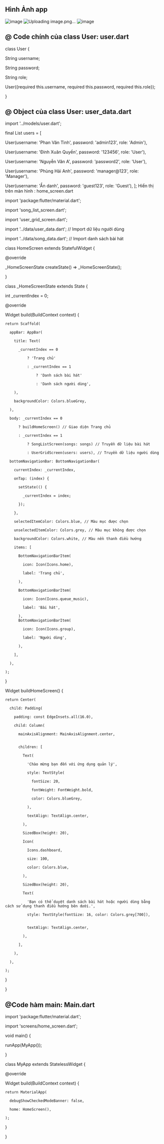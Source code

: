 ## Hình Ảnh app
![image](https://github.com/user-attachments/assets/25f762a4-580f-49fd-9d4d-5bc3c97cd9fb)
![Uploading image.png…]()
![image](https://github.com/user-attachments/assets/1dad8b72-64b3-4e3a-aa6e-a19cfb4cb802)



## @ Code chính của class User: user.dart
class User {

  String username;
  
  String password;
  
  String role;
  

  User({required this.username, required this.password, required this.role});
  
}
## @ Object của class User: user_data.dart
import '../models/user.dart';


final List<User> users = [

  User(username: 'Phan Văn Tình', password: 'admin123', role: 'Admin'),
  
  User(username: 'Đinh Xuân Quyền', password: '123456', role: 'User'),
  
  User(username: 'Nguyễn Văn A', password: 'password2', role: 'User'),
  
  User(username: 'Phùng Hải Anh', password: 'manager@123', role: 'Manager'),
  
  User(username: 'Ẩn danh', password: 'guest123', role: 'Guest'),
];
Hiển thị trên màn hình : home_screen.dart

import 'package:flutter/material.dart';

import 'song_list_screen.dart';

import 'user_grid_screen.dart';

import '../data/user_data.dart'; // Import dữ liệu người dùng

import '../data/song_data.dart'; // Import danh sách bài hát


class HomeScreen extends StatefulWidget {

  @override
  
  _HomeScreenState createState() => _HomeScreenState();
  
}


class _HomeScreenState extends State<HomeScreen> {


  int _currentIndex = 0;
  

  @override
  
  Widget build(BuildContext context) {
  
    return Scaffold(
    
      appBar: AppBar(
      
        title: Text(
        
          _currentIndex == 0
          
              ? 'Trang chủ'
              
              : _currentIndex == 1
              
                  ? 'Danh sách bài hát'
                  
                  : 'Danh sách người dùng',
                  
        ),
        
        backgroundColor: Colors.blueGrey,
        
      ),
      
      body: _currentIndex == 0
      
          ? buildHomeScreen() // Giao diện Trang chủ
          
          : _currentIndex == 1
          
              ? SongListScreen(songs: songs) // Truyền dữ liệu bài hát
              
              : UserGridScreen(users: users), // Truyền dữ liệu người dùng
              
      bottomNavigationBar: BottomNavigationBar(
      
        currentIndex: _currentIndex,
        
        onTap: (index) {
        
          setState(() {
          
            _currentIndex = index;
            
          });
          
        },
        
        selectedItemColor: Colors.blue, // Màu mục được chọn
        
        unselectedItemColor: Colors.grey, // Màu mục không được chọn
        
        backgroundColor: Colors.white, // Màu nền thanh điều hướng
        
        items: [
        
          BottomNavigationBarItem(
          
            icon: Icon(Icons.home),
            
            label: 'Trang chủ',
            
          ),
          
          BottomNavigationBarItem(
          
            icon: Icon(Icons.queue_music),
            
            label: 'Bài hát',
            
          ),
          BottomNavigationBarItem(
          
            icon: Icon(Icons.group),
            
            label: 'Người dùng',
            
          ),
          
        ],
        
      ),
      
    );
    
  }
  

  Widget buildHomeScreen() {
  
    return Center(
    
      child: Padding(
      
        padding: const EdgeInsets.all(16.0),
        
        child: Column(
        
          mainAxisAlignment: MainAxisAlignment.center,

          
          children: [
          
            Text(
            
              'Chào mừng bạn đến với ứng dụng quản lý',
              
              style: TextStyle(
              
                fontSize: 20,
                
                fontWeight: FontWeight.bold,
                
                color: Colors.blueGrey,
                
              ),
              
              textAlign: TextAlign.center,
              
            ),
            
            SizedBox(height: 20),
            
            Icon(
            
              Icons.dashboard,
              
              size: 100,
              
              color: Colors.blue,
              
            ),
            
            SizedBox(height: 20),
            
            Text(
            
              'Bạn có thể duyệt danh sách bài hát hoặc người dùng bằng cách sử dụng thanh điều hướng bên dưới.',
              
              style: TextStyle(fontSize: 16, color: Colors.grey[700]),

              
              textAlign: TextAlign.center,
              
            ),
            
          ],
          
        ),
        
      ),
      
    );
    
  }
  
}

## @Code hàm main: Main.dart

import 'package:flutter/material.dart';

import 'screens/home_screen.dart';


void main() {

  runApp(MyApp());
  
}


class MyApp extends StatelessWidget {

  @override
  
  Widget build(BuildContext context) {
  
    return MaterialApp(
    
      debugShowCheckedModeBanner: false,
      
      home: HomeScreen(),
      
    );
    
  }
  
}
